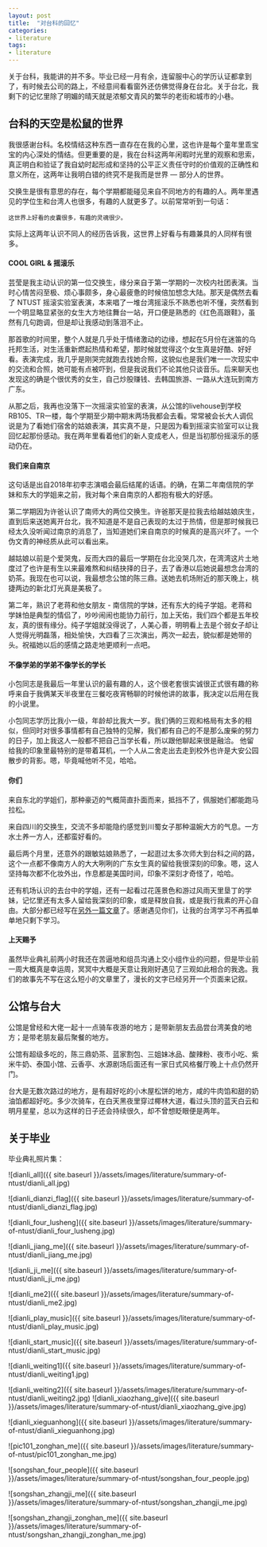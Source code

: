 ```yaml
---
layout: post
title:  "对台科的回忆"
categories:
- literature
tags:
- literature
---
```


关于台科，我能讲的并不多。毕业已经一月有余，连留服中心的学历认证都拿到了，有时候去公司的路上，不经意间看看窗外还仿佛觉得身在台北。关于台北，我剩下的记忆里除了明媚的晴天就是浓郁文青风的繁华的老街和城市的小巷。
<!---more--->
## 台科的天空是松鼠的世界
我很感谢台科。名校情结这种东西一直存在在我的心里，这也许是每个童年里乖宝宝的内心深处的情结。但更重要的是，我在台科这两年闲暇时光里的观察和思索，真正明白和验证了我自幼时起形成和坚持的公平正义责任守时的价值观的正确性和意义所在，这两年让我明白错的终究不是我而是世界 — 部分人的世界。

交换生是很有意思的存在，每个学期都能碰见来自不同地方的有趣的人。两年里遇见的学位生和台湾人也很多，有趣的人就更多了。以前常常听到一句话：
```
这世界上好看的皮囊很多，有趣的灵魂很少。
```
实际上这两年认识不同人的经历告诉我，这世界上好看与有趣兼具的人同样有很多。

#### COOL GIRL & 摇滚乐
芸莹是我主动认识的第一位交换生，缘分来自于第一学期的一次校内社团表演。当时心情苦闷至极、烦心事颇多，身心最疲惫的时候倍加想念大陆。那天是偶然去看了 NTUST 摇滚实验室表演，本来唱了一堆台湾摇滚乐不熟悉也听不懂，突然看到一个明显略显紧张的女生大方地往舞台一站，开口便是熟悉的《红色高跟鞋》，虽然有几句跑调，但是却让我感动到落泪不止。

那首歌的时间里，整个人就是几乎处于情绪激动的边缘，想起在5月份在迷笛的乌托邦生活，对生活重新燃起热情和希望，那时候就觉得这个女生真是好酷、好好看。表演完成，我几乎是刚哭完就跑去找她合照，这貌似也是我们唯一一次现实中的交流和合照，她可能有点被吓到，但是我说我们不论其他只谈音乐。后来聊天也发现这的确是个很优秀的女生，自己炒股赚钱、去韩国旅游、一路从大连玩到南方广东。

从那之后，我再也没落下一次摇滚实验室的表演，从公馆的livehouse到学校RB105、TR一楼，每个学期至少期中期末两场我都会去看。常常被会长大人调侃说是为了看她们宿舍的姑娘表演，其实真不是，只是因为看到摇滚实验室可以让我回忆起那份感动。我在两年里看着他们的新人变成老人，但是当初那份摇滚乐的感动仍在。

#### 我们来自南京
这句话是出自2018年初李志演唱会最后结尾的话语。的确，在第二年南信院的学妹和东大的学姐来之前，我对每个来自南京的人都抱有极大的好感。

第二学期因为许爸认识了南师大的两位交换生。许爸那天是拉我去给越姑娘庆生，直到后来送她离开台北，我不知道是不是自己表现的太过于热情，但是那时候我已经太久没听闻过南京的消息了，当知道她们来自南京的时候真的是高兴坏了。一个伪文青的神经质从此可以看出来。

越姑娘以前是个爱哭鬼，反而大四的最后一学期在台北没哭几次，在湾湾这片土地度过了也许是有生以来最难熬和纠结抉择的日子，去了香港以后她说最想念台湾的奶茶。我现在也可以说，我最想念公馆的陈三鼎。送她去机场附近的那天晚上，桃捷两边的新北灯光真是美极了。

第二年，熟识了老蒋和他女朋友 - 南信院的学妹，还有东大的纯子学姐。老蒋和学妹怕是典型的情侣了，吵吵闹闹也能协力前行，加上天佑，我们四个都是五年校友，真的很有缘分。纯子学姐就没得说了，人美心善，明明看上去是个弱女子却让人觉得光明磊落，相处愉快，大四看了三次演出，两次一起去，貌似都是她带的头。祝福她以后的感情之路走地更顺利一点吧。

#### 不像学弟的学弟不像学长的学长
小包同志是我最后一年里认识的最有趣的人，这个很老套很实诚很正式很有趣的称呼来自于我俩某天半夜里在三餐吃夜宵畅聊的时候他讲的故事，我决定以后用在我的小说里。

小包同志学历比我小一级，年龄却比我大一岁。我们俩的三观和格局有太多的相似，但同时对很多事情都有自己独特的见解，我们都有自己的不是那么废柴的努力的日子，加上我这人一般都不把自己当学长看，所以跟他聊起来很是融洽。
他留给我的印象里最特别的是带着耳机，一个人从二舍走出去走到校外也许是大安公园散步的背影。嗯，毕竟喊他听不见，哈哈。

#### 你们
来自东北的学姐们，那种豪迈的气概简直扑面而来，抵挡不了，佩服她们都能跑马拉松。

来自四川的交换生，交流不多却能隐约感觉到川蜀女子那种温婉大方的气息。一方水土养一方人，还都蛮好看的。

最后两个月里，还意外的跟敏姑娘熟悉了，一起逛过太多次师大到台科之间的路，这个一点都不像南方人的大大咧咧的广东女生真的留给我很深刻的印象。嗯，这人坚持每次都不化妆外出，作息都是美国时间，印象不深刻才奇怪了，哈哈。

还有机场认识的去台中的学姐，还有一起看过花莲景色和游过风雨天里垦丁的学妹，记忆里还有太多人留给我深刻的印象，或是释放自我，或是我行我素的开心自由。大部分都已经写在[另外一篇文章](http://www.lidaxiang.cn/2018-03-15/two-years-in-ntust)了。感谢遇见你们，让我的台湾学习不再孤单单地只剩下学习。

#### 上天赐予
虽然毕业典礼前两小时我还在苦逼地和组员沟通上交小组作业的问题，但是毕业前一周大概真是幸运周，冥冥中大概是天意让我刚好遇见了三观如此相合的我逸。我们的故事先不写在这么短小的文章里了，漫长的文字已经另开一个页面来记叙。

## 公馆与台大
公馆是曾经和大佬一起十一点骑车夜游的地方；是带新朋友去品尝台湾美食的地方；是带老朋友最后聚餐的地方。

公馆有超级多吃的，陈三鼎奶茶、蓝家割包、三姐妹冰品、酸辣粉、夜市小吃、紫米牛奶、泰国小馆、云香亭、水源剧场后面还有一家日式风格餐厅晚上十点仍然开门。

台大是无数次路过的地方，是有超好吃的小木屋松饼的地方，咸的牛肉馅和甜的奶油馅都超好吃。多少次骑车，在白天黑夜里穿过椰林大道，看过头顶的蓝天白云和明月星星，总以为这样的日子还会持续很久，却不曾想眨眼便是两年。

## 关于毕业
毕业典礼照片集：

![dianli_all]({{ site.baseurl }}/assets/images/literature/summary-of-ntust/dianli_all.jpg)

![dianli_dianzi_flag]({{ site.baseurl }}/assets/images/literature/summary-of-ntust/dianli_dianzi_flag.jpg)

![dianli_four_lusheng]({{ site.baseurl }}/assets/images/literature/summary-of-ntust/dianli_four_lusheng.jpg)

![dianli_jiang_me]({{ site.baseurl }}/assets/images/literature/summary-of-ntust/dianli_jiang_me.jpg)

![dianli_ji_me]({{ site.baseurl }}/assets/images/literature/summary-of-ntust/dianli_ji_me.jpg)


![dianli_me2]({{ site.baseurl }}/assets/images/literature/summary-of-ntust/dianli_me2.jpg)


![dianli_play_music]({{ site.baseurl }}/assets/images/literature/summary-of-ntust/dianli_play_music.jpg)

![dianli_start_music]({{ site.baseurl }}/assets/images/literature/summary-of-ntust/dianli_start_music.jpg)

![dianli_weiting1]({{ site.baseurl }}/assets/images/literature/summary-of-ntust/dianli_weiting1.jpg)

![dianli_weiting2]({{ site.baseurl }}/assets/images/literature/summary-of-ntust/dianli_weiting2.jpg)
![dianli_xiaozhang_give]({{ site.baseurl }}/assets/images/literature/summary-of-ntust/dianli_xiaozhang_give.jpg)

![dianli_xieguanhong]({{ site.baseurl }}/assets/images/literature/summary-of-ntust/dianli_xieguanhong.jpg)

![pic101_zonghan_me]({{ site.baseurl }}/assets/images/literature/summary-of-ntust/pic101_zonghan_me.jpg)

![songshan_four_people]({{ site.baseurl }}/assets/images/literature/summary-of-ntust/songshan_four_people.jpg)

![songshan_zhangji_me]({{ site.baseurl }}/assets/images/literature/summary-of-ntust/songshan_zhangji_me.jpg)

![songshan_zhangji_zonghan_me]({{ site.baseurl }}/assets/images/literature/summary-of-ntust/songshan_zhangji_zonghan_me.jpg)
